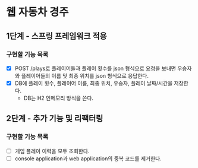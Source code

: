 # 웹  자동차 경주

## 1단계 - 스프링 프레임워크 적용

### 구현할 기능 목록

- [x] POST /plays로 플레이어들과 플레이 횟수를 json 형식으로 요청을 보내면
  우승자와 플레이어들의 이름 및 최종 위치를 json 형식으로 응답한다.
- [x] DB에 플레이 횟수, 플레이어 이름, 최종 위치, 우승자, 플레이 날짜/시간을 저장한다.
    - DB는 H2 인메모리 방식을 쓴다.
## 2단계 - 추가 기능 및 리팩터링

### 구현할 기능 목록

- [ ] 게임 플레이 이력을 모두 조회한다.
- [ ] console application과 web application의 중복 코드를 제거한다.
